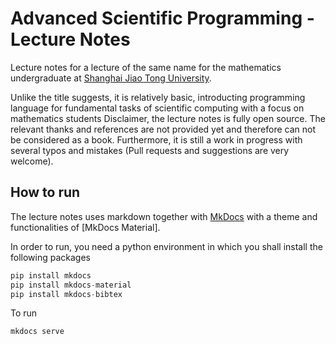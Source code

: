 # Advanced Scientific Programming - Lecture Notes

Lecture notes for a lecture of the same name for the mathematics undergraduate at [Shanghai Jiao Tong University](https://www.sjtu.edu.cn).

Unlike the title suggests, it is relatively basic, introducting programming language for fundamental tasks of scientific computing with a focus on mathematics students
Disclaimer, the lecture notes is fully open source.
The relevant thanks and references are not provided yet and therefore can not be considered as a book.
Furthermore, it is still a work in progress with several typos and mistakes (Pull requests and suggestions are very welcome).


## How to run

The lecture notes uses markdown together with [MkDocs]() with a theme and functionalities of [MkDocs Material].

In order to run, you need a python environment in which you shall install the following packages


```python
pip install mkdocs
pip install mkdocs-material
pip install mkdocs-bibtex
```

To run

```
mkdocs serve
```

